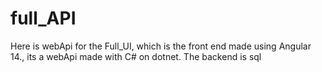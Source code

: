 # full_API
Here is webApi for the Full_UI, which is the front end made using Angular 14., 
its a webApi made with C# on dotnet.
The backend is sql

